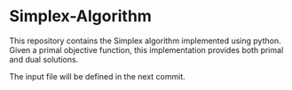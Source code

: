 # Simplex-Algorithm
This repository contains the Simplex algorithm implemented using python. Given a primal objective function, this implementation provides both primal and dual solutions.

The input file will be defined in the next commit.

